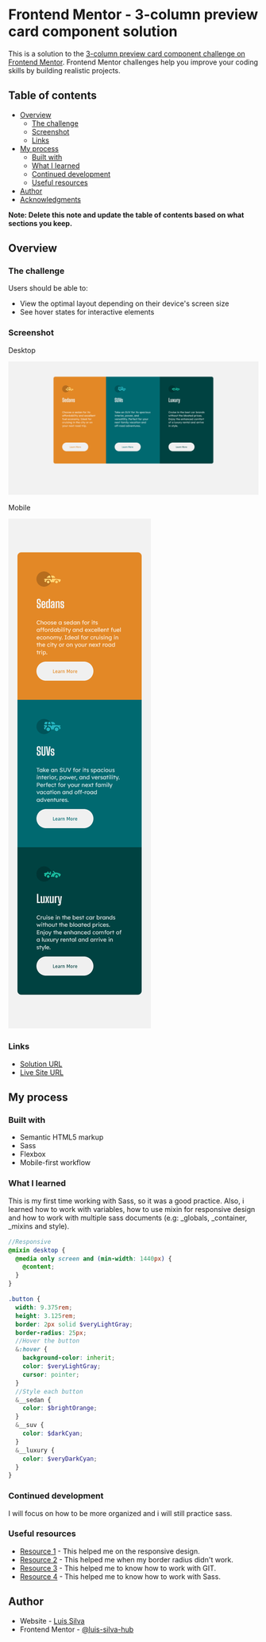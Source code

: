 # Frontend Mentor - 3-column preview card component solution

This is a solution to the [3-column preview card component challenge on Frontend Mentor](https://www.frontendmentor.io/challenges/3column-preview-card-component-pH92eAR2-). Frontend Mentor challenges help you improve your coding skills by building realistic projects.

## Table of contents

- [Overview](#overview)
  - [The challenge](#the-challenge)
  - [Screenshot](#screenshot)
  - [Links](#links)
- [My process](#my-process)
  - [Built with](#built-with)
  - [What I learned](#what-i-learned)
  - [Continued development](#continued-development)
  - [Useful resources](#useful-resources)
- [Author](#author)
- [Acknowledgments](#acknowledgments)

**Note: Delete this note and update the table of contents based on what sections you keep.**

## Overview

### The challenge

Users should be able to:

- View the optimal layout depending on their device's screen size
- See hover states for interactive elements

### Screenshot

Desktop

![](./images/screenshot-desktop.png)

Mobile

![](./images/screenshot-mobile.png)

### Links

- [Solution URL](https://github.com/LuisStiveSilva/frontendmentor-challenge-1)
- [Live Site URL](https://luisstivesilva.github.io/frontendmentor-challenge-1/)

## My process

### Built with

- Semantic HTML5 markup
- Sass
- Flexbox
- Mobile-first workflow

### What I learned

This is my first time working with Sass, so it was a good practice. Also, i learned how to work with variables, how to use mixin for responsive design and how to work with multiple sass documents (e.g: \_globals, \_container, \_mixins and style).

```scss
//Responsive
@mixin desktop {
  @media only screen and (min-width: 1440px) {
    @content;
  }
}
```

```scss
.button {
  width: 9.375rem;
  height: 3.125rem;
  border: 2px solid $veryLightGray;
  border-radius: 25px;
  //Hover the button
  &:hover {
    background-color: inherit;
    color: $veryLightGray;
    cursor: pointer;
  }
  //Style each button
  &__sedan {
    color: $brightOrange;
  }
  &__suv {
    color: $darkCyan;
  }
  &__luxury {
    color: $veryDarkCyan;
  }
}
```

### Continued development

I will focus on how to be more organized and i will still practice sass.

### Useful resources

- [Resource 1](https://www.kodetop.com/web-responsive-utilizando-mixins-en-sass/) - This helped me on the responsive design.
- [Resource 2](https://stackoverflow.com/questions/10995294/border-radius-not-working) - This helped me when my border radius didn't work.
- [Resource 3](https://www.youtube.com/watch?v=HiXLkL42tMU) - This helped me to know how to work with GIT.
- [Resource 4](https://www.youtube.com/watch?v=8w_kHIAkucA) - This helped me to know how to work with Sass.

## Author

- Website - [Luis Silva](https://github.com/MalditoStive)
- Frontend Mentor - [@luis-silva-hub](https://www.frontendmentor.io/profile/luis-silva-hub)
